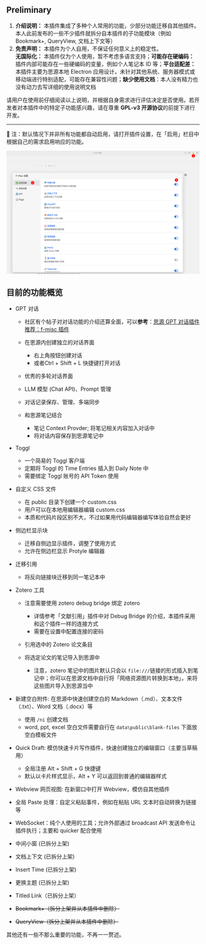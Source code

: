 
## Preliminary

1. **介绍说明：**   本插件集成了多种个人常用的功能，少部分功能迁移自其他插件。本人此前发布的一些不少插件就拆分自本插件的子功能模块（例如 Bookmark+, QueryView, 文档上下文等）
2. **免责声明：**   本插件为个人自用，不保证任何意义上的稳定性。  
    **无国际化：**   本插件仅为个人使用，暂不考虑多语言支持；**可能存在硬编码：**   插件内部可能存在一些硬编码的变量，例如个人笔记本 ID 等；**平台适配差：**   本插件主要为思源本地 Electron 应用设计，未针对其他系统、服务器模式或移动端进行特别适配，可能存在兼容性问题；**缺少使用文档**：本人没有精力也没有动力去写详细的使用说明文档

请用户在使用前仔细阅读以上说明，并根据自身需求进行评估决定是否使用。若开发者对本插件中的特定子功能感兴趣，请在尊重 **GPL-v3 开源协议**的前提下进行开发。

---

🔔 注：默认情况下并非所有功能都自动启用，请打开插件设置，在「启用」栏目中根据自己的需求启用响应的功能。

​![image](assets/image-20250206132715-d8qz2mn.png)​

## 目前的功能概览

* GPT 对话

  * 社区有个帖子对对话功能的介绍还算全面，可以**参考**：[思源 GPT 对话插件推荐：f-misc 插件](https://ld246.com/article/1737626817055)
  * 在思源内创建独立的对话界面

    * 右上角按钮创建对话
    * 或者Ctrl + Shift + L 快捷键打开对话
  * 优秀的多轮对话界面
  * LLM 模型 (Chat API)、Prompt 管理
  * 对话记录保存、管理、多端同步
  * 和思源笔记结合

    * 笔记 Context Provder; 将笔记相关内容加入对话中
    * 将对话内容保存到思源笔记中
* Toggl

  * 一个简易的 Toggl 客户端
  * 定期将 Toggl 的 Time Entries 插入到 Daily Note 中
  * 需要绑定 Toggl 账号的 API Token 使用
* 自定义 CSS 文件

  * 在 public 目录下创建一个 custom.css
  * 用户可以在本地用编辑器编辑 custom.css
  * 本质和代码片段区别不大，不过如果用代码编辑器编写体验自然会更好
* 侧边栏显示块

  * 迁移自侧边显示插件，调整了使用方式
  * 允许在侧边栏显示 Protyle 编辑器
* 迁移引用

  * 将反向链接块迁移到同一笔记本中
* Zotero 工具

  * 注意需要使用 zotero debug bridge 绑定 zotero

    * 详情参考「文献引用」插件中对 Debug Bridge 的介绍，本插件采用和这个插件一样的连接方式
    * 需要在设置中配置连接的密码
  * 引用选中的 Zotero 论文条目
  * 将选定论文的笔记导入到思源中

    * 注意，zotero 笔记中的图片默认只会以 `file:///`​ 链接的形式插入到笔记中；你可以在思源文档中自行将「网络资源图片转换到本地」，来将这些图片导入到思源当中
* 新建空白附件: 在思源中快速创建空白的 Markdown（.md）、文本文件（.txt）、Word 文档（.docx）等

  * 使用 `/ni`​ 创建文档
  * word, ppt, excel 空白文件需要自行在 `data\public\blank-files`​ 下面放空白模板文件
* Quick Draft: 模仿快速卡片写作插件，快速创建独立的编辑窗口（主要当草稿用）

  * 全局注册 Alt + Shift + G 快捷键
  * 默认以卡片样式显示，Alt + Y 可以返回到普通的编辑器样式
* Webview 网页视图: 在新窗口中打开 Webview，模仿自其他插件
* 全局 Paste 处理：自定义粘贴事件，例如在粘贴 URL 文本时自动转换为链接等
* WebSocket：纯个人使用的工具；允许外部通过 broadcast API 发送命令让插件执行；主要和 quicker 配合使用

* 中间小窗 (已拆分上架)
* 文档上下文 (已拆分上架)
* Insert Time  (已拆分上架)
* 更换主题 (已拆分上架)
* Titled Link（已拆分上架）
* ~~Bookmark+（拆分上架并从本插件中删除）~~
* ~~QueryView（拆分上架并从本插件中删除）~~

其他还有一些不那么重要的功能，不再一一赘述。

‍
